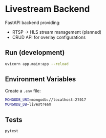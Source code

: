 # Livestream Backend

FastAPI backend providing:

- RTSP -> HLS stream management (planned)
- CRUD API for overlay configurations

## Run (development)

```bash
uvicorn app.main:app --reload
```

## Environment Variables

Create a `.env` file:

```bash
MONGODB_URI=mongodb://localhost:27017
MONGODB_DB=livestream
```

## Tests

```bash
pytest
```
